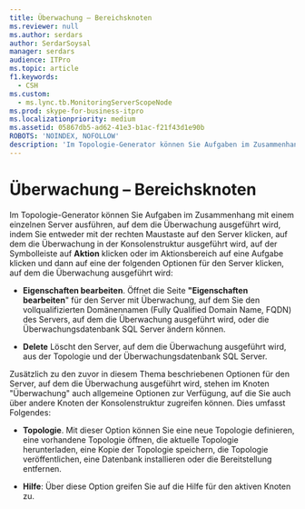 ```yaml
---
title: Überwachung – Bereichsknoten
ms.reviewer: null
ms.author: serdars
author: SerdarSoysal
manager: serdars
audience: ITPro
ms.topic: article
f1.keywords:
  - CSH
ms.custom:
  - ms.lync.tb.MonitoringServerScopeNode
ms.prod: skype-for-business-itpro
ms.localizationpriority: medium
ms.assetid: 05867db5-ad62-41e3-b1ac-f21f43d1e90b
ROBOTS: 'NOINDEX, NOFOLLOW'
description: 'Im Topologie-Generator können Sie Aufgaben im Zusammenhang mit einem einzelnen Server ausführen, auf dem die Überwachung ausgeführt wird, indem Sie entweder mit der rechten Maustaste auf den Server klicken, auf dem die Überwachung in der Konsolenstruktur ausgeführt wird, auf der Symbolleiste auf Aktion klicken oder im Aktionsbereich auf eine Aufgabe klicken und dann auf eine der folgenden Optionen für den Server klicken, auf dem die Überwachung ausgeführt wird:'
---
```


# <a name="monitoring-scope-node"></a>Überwachung – Bereichsknoten
 
Im Topologie-Generator können Sie Aufgaben im Zusammenhang mit einem einzelnen Server ausführen, auf dem die Überwachung ausgeführt wird, indem Sie entweder mit der rechten Maustaste auf den Server klicken, auf dem die Überwachung in der Konsolenstruktur ausgeführt wird, auf der Symbolleiste auf **Aktion** klicken oder im Aktionsbereich auf eine Aufgabe klicken und dann auf eine der folgenden Optionen für den Server klicken, auf dem die Überwachung ausgeführt wird:
  
- **Eigenschaften bearbeiten**. Öffnet die Seite **"Eigenschaften bearbeiten**" für den Server mit Überwachung, auf dem Sie den vollqualifizierten Domänennamen (Fully Qualified Domain Name, FQDN) des Servers, auf dem die Überwachung ausgeführt wird, oder die Überwachungsdatenbank SQL Server ändern können.
    
- **Delete** Löscht den Server, auf dem die Überwachung ausgeführt wird, aus der Topologie und der Überwachungsdatenbank SQL Server.
    
Zusätzlich zu den zuvor in diesem Thema beschriebenen Optionen für den Server, auf dem die Überwachung ausgeführt wird, stehen im Knoten "Überwachung" auch allgemeine Optionen zur Verfügung, auf die Sie auch über andere Knoten der Konsolenstruktur zugreifen können. Dies umfasst Folgendes:
  
- **Topologie**. Mit dieser Option können Sie eine neue Topologie definieren, eine vorhandene Topologie öffnen, die aktuelle Topologie herunterladen, eine Kopie der Topologie speichern, die Topologie veröffentlichen, eine Datenbank installieren oder die Bereitstellung entfernen.
    
- **Hilfe**: Über diese Option greifen Sie auf die Hilfe für den aktiven Knoten zu.
    

